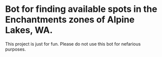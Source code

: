 # Bot for finding available spots in the Enchantments zones of Alpine Lakes, WA.
This project is just for fun. Please do not use this bot for nefarious purposes.

